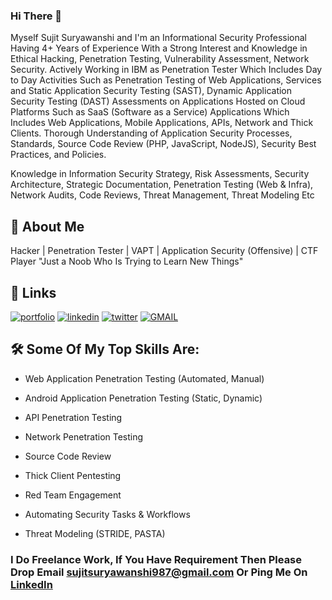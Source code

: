 ### Hi There 👋

<!--
**codeh4ck3r/codeh4ck3r** is a ✨ _special_ ✨ repository because its `README.md` (this file) appears on your GitHub profile.

Here are some ideas to get you started:

- 🔭 I’m currently working on ...
- 🌱 I’m currently learning ...
- 👯 I’m looking to collaborate on ...
- 🤔 I’m looking for help with ...
- 💬 Ask me about ...
- 📫 How to reach me: ...
- 😄 Pronouns: ...
- ⚡ Fun fact: ...
-->







Myself Sujit Suryawanshi and I'm an Informational Security Professional Having 4+ Years of Experience With a Strong Interest and Knowledge in Ethical Hacking, Penetration Testing, Vulnerability Assessment, Network Security. Actively Working in IBM as Penetration Tester Which Includes Day to Day Activities Such as Penetration Testing of Web Applications, Services and Static Application Security Testing (SAST), Dynamic Application Security Testing (DAST) Assessments on Applications Hosted on Cloud Platforms Such as SaaS (Software as a Service) Applications Which Includes Web Applications, Mobile Applications, APIs, Network and Thick Clients. Thorough Understanding of Application Security Processes, Standards, Source Code Review (PHP, JavaScript, NodeJS), Security Best Practices, and Policies.

Knowledge in Information Security Strategy, Risk Assessments, Security Architecture, Strategic Documentation, Penetration Testing (Web & Infra), Network Audits, Code Reviews, Threat Management, Threat Modeling Etc





## 🚀 About Me

Hacker | Penetration Tester | VAPT | Application Security (Offensive) | CTF Player
"Just a Noob Who Is Trying to Learn New Things"










## 🔗 Links

[![portfolio](https://img.shields.io/badge/my_portfolio-000?style=for-the-badge&logo=ko-fi&logoColor=white)](https://codeh4ck3r.github.io/) [![linkedin](https://img.shields.io/badge/linkedin-0A66C2?style=for-the-badge&logo=linkedin&logoColor=white)](https://www.linkedin.com/in/codeh4ck3r/) [![twitter](https://img.shields.io/badge/twitter-1DA1F2?style=for-the-badge&logo=twitter&logoColor=white)](https://twitter.com/_codeh4ck3r) [![GMAIL](https://img.shields.io/badge/Gmail-D14836?style=for-the-badge&logo=gmail&logoColor=white)](mailto:sujitsuryawanshi987@gmail.com)







## 🛠 Some Of My Top Skills Are:

- Web Application Penetration Testing (Automated, Manual)

- Android Application Penetration Testing (Static, Dynamic)

- API Penetration Testing

- Network Penetration Testing

- Source Code Review

- Thick Client Pentesting

- Red Team Engagement 

- Automating Security Tasks & Workflows

- Threat Modeling (STRIDE, PASTA)




### I Do Freelance Work, If You Have Requirement Then Please Drop Email sujitsuryawanshi987@gmail.com Or Ping Me On [LinkedIn](https://www.linkedin.com/in/codeh4ck3r/)
